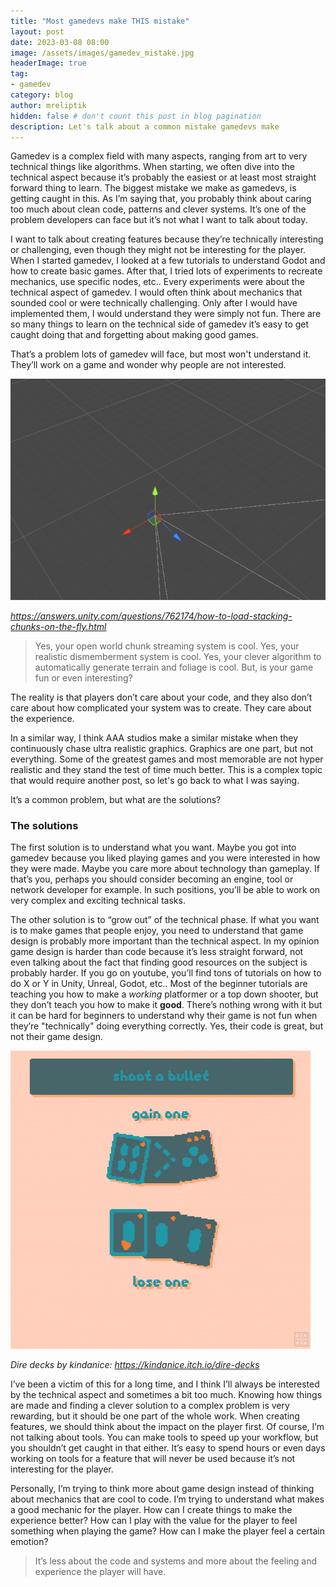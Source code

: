 ```yaml
---
title: "Most gamedevs make THIS mistake"
layout: post
date: 2023-03-08 08:00
image: /assets/images/gamedev_mistake.jpg
headerImage: true
tag:
- gamedev
category: blog
author: mreliptik
hidden: false # don't count this post in blog pagination
description: Let's talk about a common mistake gamedevs make
---
```


Gamedev is a complex field with many aspects, ranging from art to very technical things like algorithms. When starting, we often dive into the technical aspect because it’s probably the easiest or at least most straight forward thing to learn. The biggest mistake we make as gamedevs, is getting caught in this. As I’m saying that, you probably think about caring too much about clean code, patterns and clever systems. It’s one of the problem developers can face but it’s not what I want to talk about today.

I want to talk about creating features because they’re technically interesting or challenging, even though they might not be interesting for the player. When I started gamedev, I looked at a few tutorials to understand Godot and how to create basic games. After that, I tried lots of experiments to recreate mechanics, use specific nodes, etc.. Every experiments were about the technical aspect of gamedev. I would often think about mechanics that sounded cool or were technically challenging. Only after I would have implemented them, I would understand they were simply not fun. There are so many things to learn on the technical side of gamedev it’s easy to get caught doing that and forgetting about making good games.

That’s a problem lots of gamedev will face, but most won't understand it. They’ll work on a game and wonder why people are not interested.

![Chunk loading system][chunk_loading]

*https://answers.unity.com/questions/762174/how-to-load-stacking-chunks-on-the-fly.html*

> Yes, your open world chunk streaming system is cool. Yes, your realistic dismemberment system is cool. Yes, your clever algorithm to automatically generate terrain and foliage is cool. But, is your game fun or even interesting?

The reality is that players don’t care about your code, and they also don’t care about how complicated your system was to create. They care about the experience.

In a similar way, I think AAA studios make a similar mistake when they continuously chase ultra realistic graphics. Graphics are one part, but not everything. Some of the greatest games and most memorable are not hyper realistic and they stand the test of time much better. This is a complex topic that would require another post, so let's go back to what I was saying.

It’s a common problem, but what are the solutions?

### The solutions

The first solution is to understand what you want. Maybe you got into gamedev because you liked playing games and you were interested in how they were made. Maybe you care more about technology than gameplay. If that’s you, perhaps you should consider becoming an engine, tool or network developer for example. In such positions, you’ll be able to work on very complex and exciting technical tasks.

The other solution is to “grow out” of the technical phase. If what you want is to make games that people enjoy, you need to understand that game design is probably more important than the technical aspect. In my opinion game design is harder than code because it’s less straight forward, not even talking about the fact that finding good resources on the subject is probably harder. If you go on youtube, you’ll find tons of tutorials on how to do X or Y in Unity, Unreal, Godot, etc.. Most of the beginner tutorials are teaching you how to make a *working* platformer or a top down shooter, but they don’t teach you how to make it **good**. There’s nothing wrong with it but it can be hard for beginners to understand why their game is not fun when they’re "technically" doing everything correctly. Yes, their code is great, but not their game design.

![Dire decks by kindanice][dire_decks]

*Dire decks by kindanice: https://kindanice.itch.io/dire-decks*

I’ve been a victim of this for a long time, and I think I’ll always be interested by the technical aspect and sometimes a bit too much. Knowing how things are made and finding a clever solution to a complex problem is very rewarding, but it should be one part of the whole work. When creating features, we should think about the impact on the player first. Of course, I’m not talking about tools. You can make tools to speed up your workflow, but you shouldn’t get caught in that either. It’s easy to spend hours or even days working on tools for a feature that will never be used because it’s not interesting for the player.

Personally, I’m trying to think more about game design instead of thinking about mechanics that are cool to code. I’m trying to understand what makes a good mechanic for the player. How can I create things to make the experience better? How can I play with the value for the player to feel something when playing the game? How can I make the player feel a certain emotion?

> It’s less about the code and systems and more about the feeling and experience the player will have.

[chunk_loading]: /assets/images/gamedevs_mistake/chunk.gif
[dire_decks]: /assets/images/gamedevs_mistake/dire_decks.gif